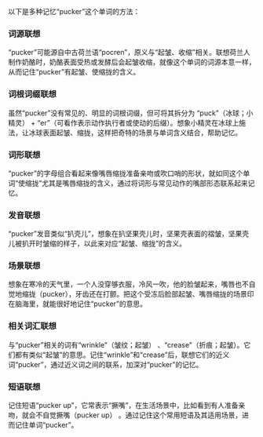 以下是多种记忆“pucker”这个单词的方法：

### 词源联想
“pucker”可能源自中古荷兰语“pocren”，原义与“起皱、收缩”相关。联想荷兰人制作奶酪时，奶酪表面受热或发酵后会起皱收缩，就像这个单词的词源本意一样，从而记住“pucker”有起皱、使缩拢的含义。

### 词根词缀联想
虽然“pucker”没有常见的、明显的词根词缀，但可将其拆分为 “puck”（冰球；小精灵） + “er”（可看作表示动作执行者或使动的后缀）。想象小精灵在冰球上施法，让冰球表面起皱、缩拢，这样把奇特的场景与单词含义结合，帮助记忆。

### 词形联想
“pucker”的字母组合看起来像嘴唇缩拢准备亲吻或吹口哨的形状，就如同这个单词“使缩拢”尤其是嘴唇缩拢的含义，通过将词形与常见动作的嘴部形态联系起来记忆。

### 发音联想
“pucker”发音类似“扒壳儿”，想象在扒坚果壳儿时，坚果壳表面的褶皱，坚果壳儿被扒开时皱缩的样子，以此来对应“起皱、缩拢”的含义。

### 场景联想
想象在寒冷的天气里，一个人没穿够衣服，冷风一吹，他的脸皱起来，嘴唇也不自觉地缩拢（pucker），牙齿还在打颤。把这个受冻后脸部起皱、嘴唇缩拢的场景印在脑海里，就能很好地记住“pucker”的意思。

### 相关词汇联想
与“pucker”相关的词有“wrinkle”（皱纹；起皱） 、“crease”（折痕；起皱）。它们都有类似“起皱”的意思。记住“wrinkle”和“crease”后，联想它们的近义词“pucker”，通过近义词之间的联系，加深对“pucker”的记忆。

### 短语联想
记住短语“pucker up”，它常表示“撅嘴”，在生活场景中，比如看到有人准备亲吻，就会不自觉撅嘴（pucker up） 。通过记住这个常用短语及其适用场景，进而记住单词“pucker”。 